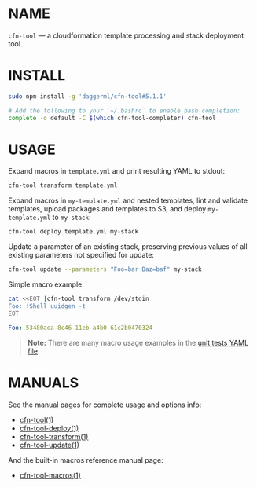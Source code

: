 <!-- vim: set ft=markdown: -->
# NAME

`cfn-tool` &mdash; a cloudformation template processing and stack deployment tool.

# INSTALL

```bash
sudo npm install -g 'daggerml/cfn-tool#5.1.1'
```

```bash
# Add the following to your `~/.bashrc` to enable bash completion:
complete -o default -C $(which cfn-tool-completer) cfn-tool
```

# USAGE

Expand macros in `template.yml` and print resulting YAML to stdout:

```bash
cfn-tool transform template.yml
```

Expand macros in `my-template.yml` and nested templates, lint and validate
templates, upload packages and templates to S3, and deploy `my-template.yml`
to `my-stack`:

```bash
cfn-tool deploy template.yml my-stack
```

Update a parameter of an existing stack, preserving previous values of all
existing parameters not specified for update:

```bash
cfn-tool update --parameters "Foo=bar Baz=baf" my-stack
```

Simple macro example:

```bash
cat <<EOT |cfn-tool transform /dev/stdin
Foo: !Shell uuidgen -t
EOT
```
```yaml
Foo: 53480aea-8c46-11eb-a4b0-61c2b0470324
```

> **Note:** There are many macro usage examples in the [unit tests YAML file][6].

# MANUALS

See the manual pages for complete usage and options info:

* [cfn-tool(1)][1]
* [cfn-tool-deploy(1)][2]
* [cfn-tool-transform(1)][3]
* [cfn-tool-update(1)][4]

And the built-in macros reference manual page:

* [cfn-tool-macros(1)][5]

[1]: http://htmlpreview.github.io/?https://github.com/daggerml/cfn-tool/blob/5.1.1/man/cfn-tool.html
[2]: http://htmlpreview.github.io/?https://github.com/daggerml/cfn-tool/blob/5.1.1/man/cfn-tool-deploy.html
[3]: http://htmlpreview.github.io/?https://github.com/daggerml/cfn-tool/blob/5.1.1/man/cfn-tool-transform.html
[4]: http://htmlpreview.github.io/?https://github.com/daggerml/cfn-tool/blob/5.1.1/man/cfn-tool-update.html
[5]: http://htmlpreview.github.io/?https://github.com/daggerml/cfn-tool/blob/5.1.1/man/cfn-tool-macros.html
[6]: https://github.com/daggerml/cfn-tool/blob/5.1.1/test/macro.tests.yml
